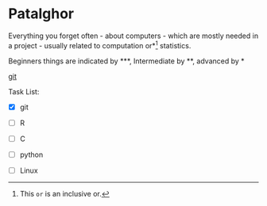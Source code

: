 # Patalghor
Everything you forget often - about computers - which are mostly needed in a project - usually related to computation or\*[^1] statistics.


Beginners things are indicated by \*\*\*, Intermediate by \*\*, advanced by \*

[git](git/git.md)



Task List:
- [x] git
- [ ] R
- [ ] C
- [ ] python
- [ ] Linux



[^1]: This `or` is an inclusive or.
